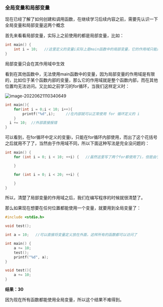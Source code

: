### 全局变量和局部变量

现在已经了解了如何创建和调用函数，在继续学习后续内容之前，需要先认识一下全局变量和局部变量这两个概念

首先来看看局部变量，实际上之前使用的都是局部变量，比如：

```c
int main() {
    int i = 10;   //这里定义的变量i实际上是main函数中的局部变量，它的作用域只能是main函数中，也就是说其他地方是无法使用的
}
```

局部变量只会在其作用域中生效

看到在其他函数中，无法使用main函数中的变量，因为局部变量的作用域是有限的，比如位于某个函数内部的变量，那么它的作用域就是整个函数内部，而在其他位置均无法访问。又比如之前学习的for循环，当我们这样定义时：

![image-20220621110340649](https://image.itbaima.cn/markdown/2022/06/21/NohbirYPSBVLQap.png)

```c
int main(){
  	for(int i = 0;i < 10; i++){
      	printf("%d",i);		//在内部就可以正常使用 for 循环定义的 i
    }
  i += 10;	//外部直接报错
}
```

可以看到，在for循环中定义的变量i，只能在for循环内部使用，而出了这个花括号之后就用不了了，当然由于作用域不同，所以下面这种写法是完全没问题的：

```c
int main() {
    for (int i = 0; i < 10; ++i) {   //虽然这里写了两个for都使用了i，但是由于处于两个不同的作用域，所以这两个i没有关系

    }

    for (int i = 0; i < 20; ++i) {

    }
}
```

所以，清楚了局部变量的作用域之后，我们在编写程序的时候就很清楚了。

那么如果现在想要在任何位置都能使用一个变量，就要用到全局变量了：

```c
#include <stdio.h>

void test();

int a = 10;   //可以直接将变量定义放在外面，这样所有的函数都可以访问了

int main() {
    a += 10;
    test();    
    printf("%d", a);
}

void test(){
    a += 10;
}
```

**结果：30**

因为现在所有函数都能使用全局变量，所以这个结果不难得到。